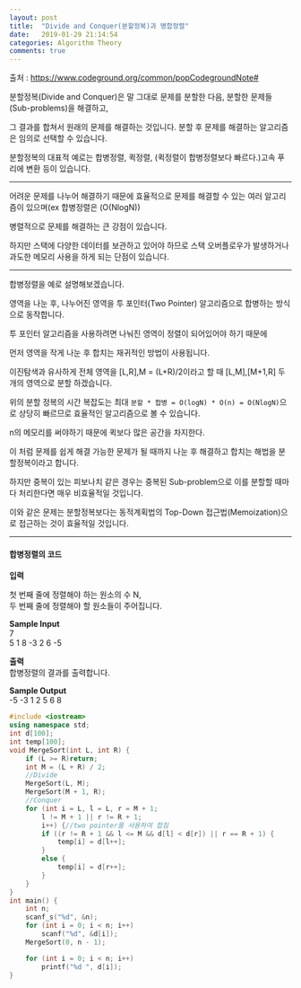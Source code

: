 ```yaml
---
layout: post
title:  "Divide and Conquer(분할정복)과 병합정렬"
date:   2019-01-29 21:14:54
categories: Algorithm Theory
comments: true
---
```


출처 : https://www.codeground.org/common/popCodegroundNote#  


분할정복(Divide and Conquer)은 말 그대로 문제를 분할한 다음, 분할한 문제들(Sub-problems)을 해결하고,  

그 결과를 합쳐서 원래의 문제를 해결하는 것입니다. 분할 후 문제를 해결하는 알고리즘은 임의로 선택할 수 있습니다.  

분할정복의 대표적 예로는 합병정렬, 퀵정렬, (퀵정렬이 합병정렬보다 빠르다.)고속 푸리에 변환 등이 있습니다.  

---


어려운 문제를 나누어 해결하기 때문에 효율적으로 문제를 해결할 수 있는 여러 알고리즘이 있으며(ex 합병정렬은 (O(NlogN))  

병렬적으로 문제를 해결하는 큰 강점이 있습니다.   

하지만 스택에 다양한 데이터를 보관하고 있어야 하므로 스택 오버플로우가 발생하거나 과도한 메모리 사용을 하게 되는 단점이 있습니다.  

---

합병정렬을 예로 설명해보겠습니다.  

영역을 나눈 후, 나누어진 영역을 투 포인터(Two Pointer) 알고리즘으로 합병하는 방식으로 동작합니다.  

투 포인터 알고리즘을 사용하려면 나눠진 영역이 정렬이 되어있어야 하기 때문에  

먼저 영역을 작게 나눈 후 합치는 재귀적인 방법이 사용됩니다.  

이진탐색과 유사하게 전체 영역을 [L,R],M = (L+R)/2이라고 할 때 [L,M],[M+1,R] 두 개의 영역으로 분할 하겠습니다.  

위의 분할 정복의 시간 복잡도는 최대 `분할 * 합병 = O(logN) * O(n) = O(NlogN)`으로 상당히 빠르므로 효율적인 알고리즘으로 볼 수 있습니다.  

n의 메모리를 써야하기 때문에 퀵보다 많은 공간을 차지한다.  

이 처럼 문제를 쉽게 해결 가능한 문제가 될 때까지 나눈 후 해결하고 합치는 해법을 분할정복이라고 합니다.  

하지만 중복이 있는 피보나치 같은 경우는 중복된 Sub-problem으로 이를 분할할 때마다 처리한다면 매우 비효율적일 것입니다.  



이와 같은 문제는 분할정복보다는 동적계획법의 Top-Down 접근법(Memoization)으로 접근하는 것이 효율적일 것입니다.  

---
#### 합병정렬의 코드

**입력**  

첫 번째 줄에 정렬해야 하는 원소의 수 N,  
두 번째 줄에 정렬해야 할 원소들이 주어집니다.  

**Sample Input**  
7  
5  1  8  -3  2  6  -5  

**출력**  
합병정렬의 결과를 출력합니다.  

**Sample Output**  
-5  -3  1  2  5  6  8  

~~~cpp
#include <iostream>
using namespace std;
int d[100];
int temp[100];
void MergeSort(int L, int R) {
    if (L >= R)return;
    int M = (L + R) / 2;
    //Divide
    MergeSort(L, M);
    MergeSort(M + 1, R);
    //Conquer
    for (int i = L, l = L, r = M + 1;
        l != M + 1 || r != R + 1;
        i++) {//two pointer를 사용하여 합침
        if ((r != R + 1 && l <= M && d[l] < d[r]) || r == R + 1) {
            temp[i] = d[l++];
        }
        else {
            temp[i] = d[r++];
        }
    }
}
int main() {
    int n;
    scanf_s("%d", &n);
    for (int i = 0; i < n; i++)
        scanf("%d", &d[i]);
    MergeSort(0, n - 1);

    for (int i = 0; i < n; i++)
        printf("%d ", d[i]);
}
~~~
